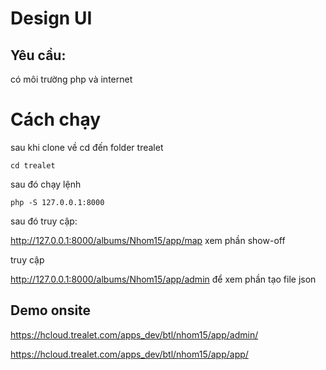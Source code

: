 # Design UI
## Yêu cầu:
có môi trường php và internet

# Cách chạy
sau khi clone về
cd đến folder trealet

```
cd trealet
```
sau đó chạy lệnh 

```
php -S 127.0.0.1:8000

```
sau đó truy cập:

http://127.0.0.1:8000/albums/Nhom15/app/map xem phần show-off

truy cập 

http://127.0.0.1:8000/albums/Nhom15/app/admin để  xem phần tạo file json


## Demo onsite 
https://hcloud.trealet.com/apps_dev/btl/nhom15/app/admin/

https://hcloud.trealet.com/apps_dev/btl/nhom15/app/app/
